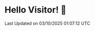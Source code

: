 # Hello Visitor! 👋

<!--START_SECTION:waka-->

 Last Updated on 03/10/2025 01:07:12 UTC
<!--END_SECTION:waka-->
